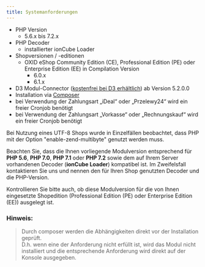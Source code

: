 ```yaml
---
title: Systemanforderungen
---
```


* PHP Version
    * 5.6.x bis 7.2.x
* PHP Decoder
    * installierter ionCube Loader
* Shopversionen / -editionen
    * OXID eShop Community Edition (CE), Professional Edition (PE) oder Enterprise Edition (EE) in Compilation Version 
        * 6.0.x
        * 6.1.x
* D3 Modul-Connector ([kostenfrei bei D3 erhältlich](https://www.oxidmodule.com/connector/)) ab Version 5.2.0.0 
* Installation via [Composer](https://getcomposer.org)
* bei Verwendung der Zahlungsart „iDeal“ oder „Przelewy24“ wird ein freier Cronjob benötigt
* bei Verwendung der Zahlungsart „Vorkasse“ oder „Rechnungskauf“ wird ein freier Cronjob benötigt

Bei Nutzung eines UTF-8 Shops wurde in Einzelfällen beobachtet, dass PHP mit der Option "enable-zend-multibyte" genutzt werden muss.

Beachten Sie, dass die Ihnen vorliegende Modulversion entsprechend für **PHP 5.6**, **PHP 7.0**, **PHP 7.1** oder **PHP 7.2** sowie dem auf Ihrem Server vorhandenen Decoder (**ionCube Loader**) kompatibel ist. Im Zweifelsfall kontaktieren Sie uns und nennen den für Ihren Shop genutzten Decoder und die PHP-Version.

Kontrollieren Sie bitte auch, ob diese Modulversion für die von Ihnen eingesetzte Shopedition (Professional Edition (PE) oder Enterprise Edition (EE)) ausgelegt ist. 

### Hinweis:
> Durch composer werden die Abhängigkeiten direkt vor der Installation geprüft.  
> D.h. wenn eine der Anforderung nicht erfüllt ist, wird das Modul nicht installiert und die entsprechende Anforderung wird direkt auf der Konsole ausgegeben.
